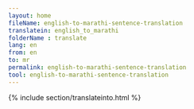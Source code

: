 ```yaml
---
layout: home
fileName: english-to-marathi-sentence-translation
translatein: english_to_marathi
folderName : translate
lang: en
from: en
to: mr
permalink: english-to-marathi-sentence-translation
tool: english-to-marathi-sentence-translation
---
```

{% include section/translateinto.html %}